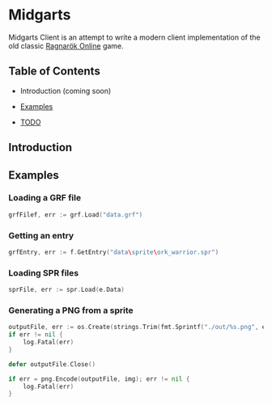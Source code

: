 # Midgarts

Midgarts Client is an attempt to write a modern client implementation of the old classic [Ragnarök Online](https://ragnarok.fandom.com/wiki/Ragnarok_Online) game. 

## Table of Contents

- Introduction (coming soon)
- [Examples](https://github.com/drgomesp/midgarts/blob/master/README.md#examples)

- [TODO](https://github.com/drgomesp/midgarts/blob/master/TODO.md#todo)

## Introduction

## Examples

### Loading a GRF file

```go
grfFilef, err := grf.Load("data.grf")
```

### Getting an entry

```go
grfEntry, err := f.GetEntry("data\sprite\ork_warrior.spr")
```

### Loading SPR files

```go
sprFile, err := spr.Load(e.Data)
```

### Generating a PNG from a sprite

```go
outputFile, err := os.Create(strings.Trim(fmt.Sprintf("./out/%s.png", entry), `'`))
if err != nil {
    log.Fatal(err)
}

defer outputFile.Close()

if err = png.Encode(outputFile, img); err != nil {
    log.Fatal(err)
}
```
